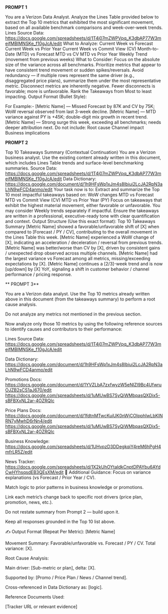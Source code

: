 **PROMPT 1**

You are a Verizon Data Analyst.
Analyze the Lines Table provided below to extract the Top 10 metrics that exhibited the most significant movement, based on all available benchmark comparisons and week-over-week trends.
Lines Source Data: https://docs.google.com/spreadsheets/d/1T4j07mZWPVpq_K3dbAP77W3mejfMBlMNSKe_f10gJcA/edit
What to Analyze:
Current Week vs Forecast
Current Week vs Prior Year
Current Week vs Commit View (CV)
Month-to-Date (MTD) vs Forecast
MTD vs CV
MTD vs Prior Year
Weekly Trend (movement from previous weeks)
What to Consider:
Focus on the absolute size of the variance across all benchmarks.
Prioritize metrics that appear to have consistent trend movement or sudden spikes/reversals.
Avoid redundancy — if multiple rows represent the same driver (e.g., disaggregated price plans), summarize them under the most representative metric.
Disconnect metrics are inherently negative. Fewer disconnects is favorable; more is unfavorable.
Rank the Takeaways from Most to least impacting.
Output Format (Bullet Style):

For Example:-
[Metric Name] — Missed Forecast by 87K and CV by 75K; WoW reversal observed from last 3-week decline.
[Metric Name] — MTD variance against PY is +45K; double-digit mix growth in recent trend.
[Metric Name] — Strong surge this week, exceeding all benchmarks; needs deeper attribution next.
Do not include:
Root cause
Channel impact
Business implications





**PROMPT 2**


Top 10 Takeaways Summary (Contextual Continuation) You are a Verizon business analyst. Use the existing content already written in this document, which includes Lines Table trends and surface-level benchmarking summaries. 
Source Data: https://docs.google.com/spreadsheets/d/1T4j07mZWPVpq_K3dbAP77W3mejfMBlMNSKe_f10gJcA/edit
Data Dictionary: https://docs.google.com/document/d/1h9HFsWp1xJm4s8Ibiui2LcJA2RpN3aLhN9wFCD4anmo/edit
Your task now is to:
Extract and summarize the Top 10 most impactful takeaways based on:
WoW changes
MTD vs Forecast
MTD vs Commit View (CV)
MTD vs Prior Year (PY)
Focus on takeaways that exhibit the highest material movement, either favorable or unfavorable. You may consider Weekly trends separately if impactful.
Ensure the takeaways are written in a professional, executive-ready tone with clear quantification and context.
Output Structure (Use this exact format): Top 10 Takeaways Summary
[Metric Name] showed a favorable/unfavorable shift of [X] when compared to [Forecast / PY / CV], contributing to the overall movement in the Lines Table this week.
[Metric Name] experienced a WoW change of [X], indicating an acceleration / deceleration / reversal from previous trends.
[Metric Name] was better/worse than CV by [X], driven by consistent gains / unexpected drop observed across multiple channels.
[Metric Name] had the largest variance vs Forecast among all metrics, missing/exceeding expectations by [X].
[Metric Name] continues a [2/3]-week trend and is now [up/down] by [X] YoY, signaling a shift in customer behavior / channel performance / pricing response.





** PROMPT 3**


You are a Verizon data analyst.
Use the Top 10 metrics already written above in this document (from the takeaways summary) to perform a root cause analysis.

Do not analyze any metrics not mentioned in the previous section.

Now analyze only those 10 metrics by using the following reference sources to identify causes and contributors to their performance:


Lines Source Data:
https://docs.google.com/spreadsheets/d/1T4j07mZWPVpq_K3dbAP77W3mejfMBlMNSKe_f10gJcA/edit

Data Dictionary:
https://docs.google.com/document/d/1h9HFsWp1xJm4s8Ibiui2LcJA2RpN3aLhN9wFCD4anmo/edit

Promotions Docs:
https://docs.google.com/document/d/1YVZLbA7zxfwyzW5eNIZl9Bc4UfwruOJZB2sCS1aJ670/edit  
https://docs.google.com/spreadsheets/d/1uMUwBS7SyQiWMbpasQXDix5-sBFBXxNL2ar-4OZRQIc

Price Plans Docs:
https://docs.google.com/document/d/1fdtnMTwcKuiUK0nWjCOIpphIwLbKINRN7yMwhD6rNn4/edit  
https://docs.google.com/spreadsheets/d/1uMUwBS7SyQiWMbpasQXDix5-sBFBXxNL2ar-4OZRQIc

Business Knowledge:
https://docs.google.com/spreadsheets/d/1UHvpzD3DDegkqiY4reM6hPgH4mfrLR5Z/edit

News Tracker:
https://docs.google.com/spreadsheets/d/1X2kUhOYtaIdkCnptDPAYbu6AYdCwHYhsqsdEB3QEsXM/edit
📌 Additional Guidance:
Focus on variance explanations (vs Forecast / Prior Year / CV).

Match logic to prior patterns in business knowledge or promotions.

Link each metric’s change back to specific root drivers (price plan, promotion, news, etc.).

Do not restate summary from Prompt 2 — build upon it.

Keep all responses grounded in the Top 10 list above.

✍️ Output Format (Repeat Per Metric):
[Metric Name]

Movement Summary: Favorable/unfavorable vs. Forecast / PY / CV. Total variance: [X].

Root Cause Analysis:

Main driver: [Sub-metric or plan], delta: [X].

Supported by: [Promo / Price Plan / News / Channel trend].

Cross-referenced in Data Dictionary as: [logic].

Reference Documents Used:

[Tracker URL or relevant evidence]

